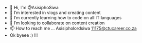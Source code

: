 - 👋 Hi, I’m @AsisiphoSiwa
- 👀 I’m interested in vlogs and creating content
- 🌱 I’m currently learning how to code on all IT languages
- 💞️ I’m looking to collaborate on content creation 
- 📫 How to reach me ... Asisipholordsiwa 11175@ctucareer.co.za
- Ok byeee :) !!!

<!---
SiyaMajali/SiyaMajali is a ✨ special ✨ repository because its `README.md` (this file) appears on your GitHub profile.
You can click the Preview link to take a look at your changes.
--->
